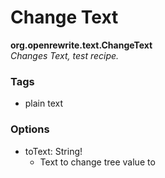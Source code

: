 # Change Text

**org.openrewrite.text.ChangeText**  
_Changes Text, test recipe._

### Tags

* plain text

### Options

* toText: String!
  * Text to change tree value to

